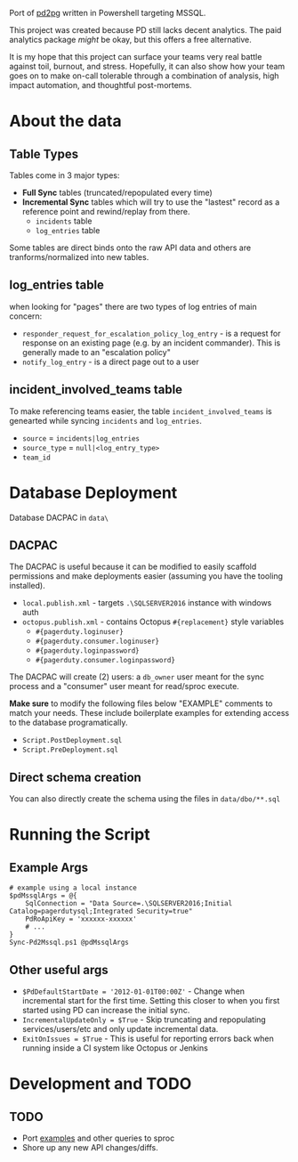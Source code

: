 Port of [pd2pg](https://github.com/stripe/pd2pg) written in Powershell targeting MSSQL.

This project was created because PD still lacks decent analytics. The paid analytics package _might_ be okay, but this offers a free alternative.

It is my hope that this project can surface your teams very real battle against toil, burnout, and stress. Hopefully, it can also show how your team goes on to make on-call tolerable through a combination of analysis, high impact automation, and thoughtful post-mortems.

# About the data
## Table Types
Tables come in 3 major types:
- **Full Sync** tables (truncated/repopulated every time)
- **Incremental Sync** tables which will try to use the "lastest" record as a reference point and rewind/replay from there.
  - `incidents` table
  - `log_entries` table

Some tables are direct binds onto the raw API data and others are tranforms/normalized into new tables.

## log_entries table
when looking for "pages" there are two types of log entries of main concern:
- `responder_request_for_escalation_policy_log_entry` - is a request for response on an existing page (e.g. by an incident commander). This is generally made to an "escalation policy"
- `notify_log_entry` - is a direct page out to a user

## incident_involved_teams table
To make referencing teams easier, the table `incident_involved_teams` is genearted while syncing `incidents` and `log_entries`. 

- `source` = `incidents|log_entries`
- `source_type` = `null|<log_entry_type>`
- `team_id`

# Database Deployment
Database DACPAC in `data\`

## DACPAC
The DACPAC is useful because it can be modified to easily scaffold permissions and make deployments easier (assuming you have the tooling installed).

- `local.publish.xml` - targets `.\SQLSERVER2016` instance with windows auth
- `octopus.publish.xml` - contains Octopus `#{replacement}` style variables
  - `#{pagerduty.loginuser}`
  - `#{pagerduty.consumer.loginuser}`
  - `#{pagerduty.loginpassword}`
  - `#{pagerduty.consumer.loginpassword}`

The DACPAC will create (2) users: a `db_owner` user meant for the sync process and a "consumer" user meant for read/sproc execute.

**Make sure** to modify the following files below "EXAMPLE" comments to match your needs. These include boilerplate examples for extending access to the database programatically.
- `Script.PostDeployment.sql`
- `Script.PreDeployment.sql`

## Direct schema creation
You can also directly create the schema using the files in `data/dbo/**.sql`

# Running the Script
## Example Args
```
# example using a local instance
$pdMssqlArgs = @{
    SqlConnection = "Data Source=.\SQLSERVER2016;Initial Catalog=pagerdutysql;Integrated Security=true"
    PdRoApiKey = 'xxxxxx-xxxxxx'
    # ...
}
Sync-Pd2Mssql.ps1 @pdMssqlArgs
```
## Other useful args
- `$PdDefaultStartDate = '2012-01-01T00:00Z'` - Change when incremental start for the first time. Setting this closer to when you first started using PD can increase the initial sync.
- `IncrementalUpdateOnly = $True` - Skip truncating and repopulating services/users/etc and only update incremental data.
- `ExitOnIssues = $True` - This is useful for reporting errors back when running inside a CI system like Octopus or Jenkins

# Development and TODO
## TODO
- Port [examples](https://github.com/stripe/pd2pg/tree/master/examples) and other queries to sproc
- Shore up any new API changes/diffs.

